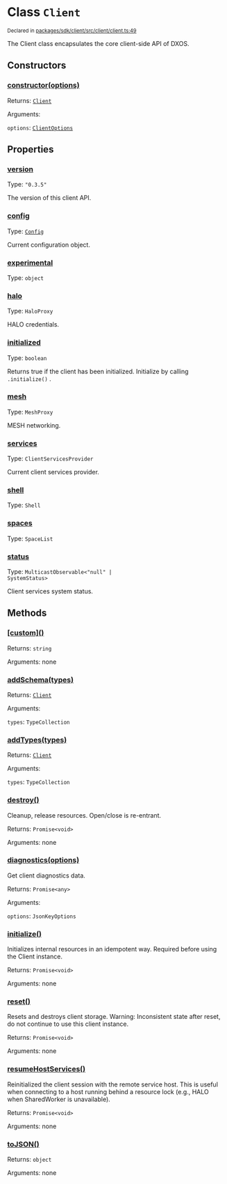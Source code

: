 # Class `Client`
<sub>Declared in [packages/sdk/client/src/client/client.ts:49](https://github.com/dxos/dxos/blob/main/packages/sdk/client/src/client/client.ts#L49)</sub>


The Client class encapsulates the core client-side API of DXOS.

## Constructors
### [constructor(options)](https://github.com/dxos/dxos/blob/main/packages/sdk/client/src/client/client.ts#L75)




Returns: <code>[Client](/api/@dxos/client/classes/Client)</code>

Arguments: 

`options`: <code>[ClientOptions](/api/@dxos/client/types/ClientOptions)</code>



## Properties
### [version](https://github.com/dxos/dxos/blob/main/packages/sdk/client/src/client/client.ts#L53)
Type: <code>"0.3.5"</code>

The version of this client API.

### [config](https://github.com/dxos/dxos/blob/main/packages/sdk/client/src/client/client.ts#L115)
Type: <code>[Config](/api/@dxos/client/classes/Config)</code>

Current configuration object.

### [experimental](https://github.com/dxos/dxos/blob/main/packages/sdk/client/src/client/client.ts#L173)
Type: <code>object</code>



### [halo](https://github.com/dxos/dxos/blob/main/packages/sdk/client/src/client/client.ts#L151)
Type: <code>HaloProxy</code>

HALO credentials.

### [initialized](https://github.com/dxos/dxos/blob/main/packages/sdk/client/src/client/client.ts#L132)
Type: <code>boolean</code>

Returns true if the client has been initialized. Initialize by calling  `.initialize()` .

### [mesh](https://github.com/dxos/dxos/blob/main/packages/sdk/client/src/client/client.ts#L159)
Type: <code>MeshProxy</code>

MESH networking.

### [services](https://github.com/dxos/dxos/blob/main/packages/sdk/client/src/client/client.ts#L123)
Type: <code>ClientServicesProvider</code>

Current client services provider.

### [shell](https://github.com/dxos/dxos/blob/main/packages/sdk/client/src/client/client.ts#L164)
Type: <code>Shell</code>



### [spaces](https://github.com/dxos/dxos/blob/main/packages/sdk/client/src/client/client.ts#L143)
Type: <code>SpaceList</code>



### [status](https://github.com/dxos/dxos/blob/main/packages/sdk/client/src/client/client.ts#L139)
Type: <code>MulticastObservable&lt;"null" | SystemStatus&gt;</code>

Client services system status.


## Methods
### [\[custom\]()](https://github.com/dxos/dxos/blob/main/packages/sdk/client/src/client/client.ts#L99)




Returns: <code>string</code>

Arguments: none




### [addSchema(types)](https://github.com/dxos/dxos/blob/main/packages/sdk/client/src/client/client.ts#L192)




Returns: <code>[Client](/api/@dxos/client/classes/Client)</code>

Arguments: 

`types`: <code>TypeCollection</code>


### [addTypes(types)](https://github.com/dxos/dxos/blob/main/packages/sdk/client/src/client/client.ts#L184)




Returns: <code>[Client](/api/@dxos/client/classes/Client)</code>

Arguments: 

`types`: <code>TypeCollection</code>


### [destroy()](https://github.com/dxos/dxos/blob/main/packages/sdk/client/src/client/client.ts#L302)


Cleanup, release resources.
Open/close is re-entrant.

Returns: <code>Promise&lt;void&gt;</code>

Arguments: none




### [diagnostics(options)](https://github.com/dxos/dxos/blob/main/packages/sdk/client/src/client/client.ts#L199)


Get client diagnostics data.

Returns: <code>Promise&lt;any&gt;</code>

Arguments: 

`options`: <code>JsonKeyOptions</code>


### [initialize()](https://github.com/dxos/dxos/blob/main/packages/sdk/client/src/client/client.ts#L216)


Initializes internal resources in an idempotent way.
Required before using the Client instance.

Returns: <code>Promise&lt;void&gt;</code>

Arguments: none




### [reset()](https://github.com/dxos/dxos/blob/main/packages/sdk/client/src/client/client.ts#L329)


Resets and destroys client storage.
Warning: Inconsistent state after reset, do not continue to use this client instance.

Returns: <code>Promise&lt;void&gt;</code>

Arguments: none




### [resumeHostServices()](https://github.com/dxos/dxos/blob/main/packages/sdk/client/src/client/client.ts#L320)


Reinitialized the client session with the remote service host.
This is useful when connecting to a host running behind a resource lock
(e.g., HALO when SharedWorker is unavailable).

Returns: <code>Promise&lt;void&gt;</code>

Arguments: none




### [toJSON()](https://github.com/dxos/dxos/blob/main/packages/sdk/client/src/client/client.ts#L103)




Returns: <code>object</code>

Arguments: none




